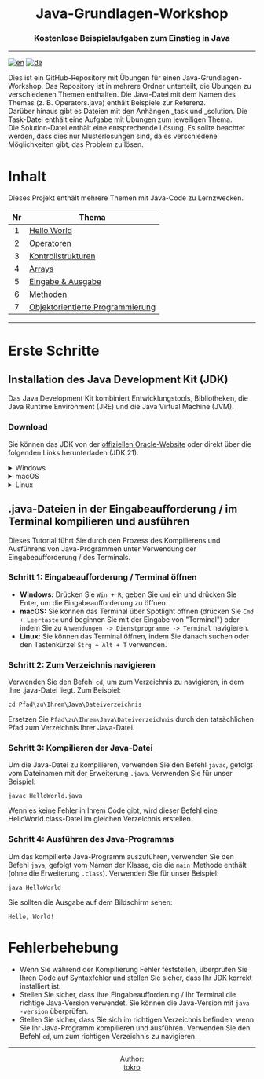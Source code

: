 <h1 align="center">Java-Grundlagen-Workshop</h1>
<h3 align="center">Kostenlose Beispielaufgaben zum Einstieg in Java</h3>

---

[![en](https://img.shields.io/badge/lang-en-blue.svg)](https://github.com/tokro/Java-Workshop/blob/main/README.MD)
[![de](https://img.shields.io/badge/lang-de-red.svg)](https://github.com/tokro/Java-Workshop/blob/main/README.de.md)

Dies ist ein GitHub-Repository mit Übungen für einen Java-Grundlagen-Workshop.
Das Repository ist in mehrere Ordner unterteilt, die Übungen zu verschiedenen Themen enthalten.
Die Java-Datei mit dem Namen des Themas (z. B. Operators.java) enthält Beispiele zur Referenz.<br>
Darüber hinaus gibt es Dateien mit den Anhängen _task und _solution. Die Task-Datei enthält eine Aufgabe mit Übungen zum jeweiligen Thema.<br>
Die Solution-Datei enthält eine entsprechende Lösung.
Es sollte beachtet werden, dass dies nur Musterlösungen sind, da es verschiedene Möglichkeiten gibt, das Problem zu lösen.

# Inhalt

Dieses Projekt enthält mehrere Themen mit Java-Code zu Lernzwecken.

| Nr | Thema                                                                                                                                                                  |
|:--:|------------------------------------------------------------------------------------------------------------------------------------------------------------------------|
| 1  | <a target="_blank" rel="noopener noreferrer" href="https://github.com/tokro/Java-Workshop/tree/main/01_HelloWorld">Hello World</a>                                     |
| 2  | <a target="_blank" rel="noopener noreferrer" href="https://github.com/tokro/Java-Workshop/tree/main/02_Operators">Operatoren</a>                                       |
| 3  | <a target="_blank" rel="noopener noreferrer" href="https://github.com/tokro/Java-Workshop/tree/main/03_ControlStructures">Kontrollstrukturen</a>                       |
| 4  | <a target="_blank" rel="noopener noreferrer" href="https://github.com/tokro/Java-Workshop/tree/main/04_Arrays">Arrays</a>                                              |
| 5  | <a target="_blank" rel="noopener noreferrer" href="https://github.com/tokro/Java-Workshop/tree/main/05_InputOutput">Eingabe & Ausgabe</a>                              |
| 6  | <a target="_blank" rel="noopener noreferrer" href="https://github.com/tokro/Java-Workshop/tree/main/06_Methods">Methoden</a>                                           |
| 7  | <a target="_blank" rel="noopener noreferrer" href="https://github.com/tokro/Java-Workshop/tree/main/07_ObjectOrientedProgramming">Objektorientierte Programmierung</a> |

---

# Erste Schritte

## Installation des Java Development Kit (JDK)

Das Java Development Kit kombiniert Entwicklungstools, Bibliotheken, die Java Runtime Environment (JRE) und die Java Virtual Machine (JVM).

### Download

Sie können das JDK von der <a target="_blank" rel="noopener noreferrer" href="https://www.oracle.com/java/technologies/downloads/#java21">offiziellen Oracle-Website</a> oder direkt über die folgenden Links herunterladen (JDK 21).

<details>
  <summary>Windows</summary>
  
  - [x64 Installer](https://download.oracle.com/java/21/latest/jdk-21_windows-x64_bin.exe) ([sha256](https://download.oracle.com/java/21/latest/jdk-21_windows-x64_bin.exe.sha256))
  - [x64 MSI Installer](https://download.oracle.com/java/21/latest/jdk-21_windows-x64_bin.msi) ([sha256](https://download.oracle.com/java/21/latest/jdk-21_windows-x64_bin.msi.sha256))
</details>

<details>
 <summary>macOS</summary>

 - [Intel](https://download.oracle.com/java/21/latest/jdk-21_macos-x64_bin.dmg) ([sha256](https://download.oracle.com/java/21/latest/jdk-21_macos-x64_bin.dmg.sha256))
 - [Apple Silicon (M)](https://download.oracle.com/java/21/latest/jdk-21_macos-aarch64_bin.dmg) ([sha256](https://download.oracle.com/java/21/latest/jdk-21_macos-aarch64_bin.dmg.sha256))
</details>

<details>
 <summary>Linux</summary>

 - [ARM64 Compressed Archive](https://download.oracle.com/java/21/latest/jdk-21_linux-aarch64_bin.tar.gz) ([sha256](https://download.oracle.com/java/21/latest/jdk-21_linux-aarch64_bin.tar.gz.sha256))
 - [ARM64 RPM Package](https://download.oracle.com/java/17/latest/jdk-17_linux-aarch64_bin.rpm) ([sha256](https://download.oracle.com/java/21/latest/jdk-21_linux-aarch64_bin.rpm.sha256)) ([OL 8 GPG Key](https://linux.oracle.com/security/gpg/))
 - [x64 Compressed Archive](https://download.oracle.com/java/17/latest/jdk-17_linux-x64_bin.tar.gz) ([sha256](https://download.oracle.com/java/21/latest/jdk-21_linux-x64_bin.tar.gz.sha256))
 - [x64 Debian Package](https://download.oracle.com/java/17/latest/jdk-17_linux-x64_bin.deb) ([sha256](https://download.oracle.com/java/21/latest/jdk-21_linux-x64_bin.deb.sha256))
 - [x64 RPM Package](https://download.oracle.com/java/17/latest/jdk-17_linux-x64_bin.rpm) ([sha256](https://download.oracle.com/java/21/latest/jdk-21_linux-x64_bin.rpm.sha256)) ([OL 8 GPG Key](https://linux.oracle.com/security/gpg/))
</details>

## .java-Dateien in der Eingabeaufforderung / im Terminal kompilieren und ausführen

Dieses Tutorial führt Sie durch den Prozess des Kompilierens und Ausführens von Java-Programmen unter Verwendung der Eingabeaufforderung / des Terminals.

### Schritt 1: Eingabeaufforderung / Terminal öffnen

- <b>Windows:</b> Drücken Sie `Win + R`, geben Sie `cmd` ein und drücken Sie Enter, um die Eingabeaufforderung zu öffnen.
- <b>macOS:</b> Sie können das Terminal über Spotlight öffnen (drücken Sie `Cmd + Leertaste` und beginnen Sie mit der Eingabe von "Terminal") oder indem Sie zu `Anwendungen -> Dienstprogramme -> Terminal` navigieren.
- <b>Linux:</b> Sie können das Terminal öffnen, indem Sie danach suchen oder den Tastenkürzel `Strg + Alt + T` verwenden.

### Schritt 2: Zum Verzeichnis navigieren
Verwenden Sie den Befehl `cd`, um zum Verzeichnis zu navigieren, in dem Ihre .java-Datei liegt. Zum Beispiel:

```shell
cd Pfad\zu\Ihrem\Java\Dateiverzeichnis
```

Ersetzen Sie `Pfad\zu\Ihrem\Java\Dateiverzeichnis` durch den tatsächlichen Pfad zum Verzeichnis Ihrer Java-Datei.

### Schritt 3: Kompilieren der Java-Datei
Um die Java-Datei zu kompilieren, verwenden Sie den Befehl `javac`, gefolgt vom Dateinamen mit der Erweiterung `.java`. Verwenden Sie für unser Beispiel:

```shell
javac HelloWorld.java
```

Wenn es keine Fehler in Ihrem Code gibt, wird dieser Befehl eine HelloWorld.class-Datei im gleichen Verzeichnis erstellen.

### Schritt 4: Ausführen des Java-Programms
Um das kompilierte Java-Programm auszuführen, verwenden Sie den Befehl `java`, gefolgt vom Namen der Klasse, die die `main`-Methode enthält (ohne die Erweiterung `.class`). Verwenden Sie für unser Beispiel:

```shell
java HelloWorld
```

Sie sollten die Ausgabe auf dem Bildschirm sehen:

```shell
Hello, World!
```

# Fehlerbehebung
- Wenn Sie während der Kompilierung Fehler feststellen, überprüfen Sie Ihren Code auf Syntaxfehler und stellen Sie sicher, dass Ihr JDK korrekt installiert ist.
- Stellen Sie sicher, dass Ihre Eingabeaufforderung / Ihr Terminal die richtige Java-Version verwendet. Sie können die Java-Version mit `java -version` überprüfen.
- Stellen Sie sicher, dass Sie sich im richtigen Verzeichnis befinden, wenn Sie Ihr Java-Programm kompilieren und ausführen. Verwenden Sie den Befehl `cd`, um zum richtigen Verzeichnis zu navigieren.

---

<p align="center">
Author:<br>
<a href="https://github.com/tokro">tokro</a>
</p>
